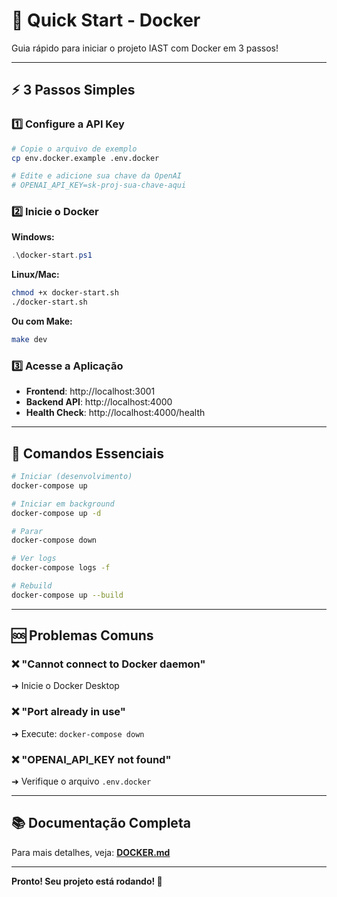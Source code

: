 # 🚀 Quick Start - Docker

Guia rápido para iniciar o projeto IAST com Docker em 3 passos!

---

## ⚡ **3 Passos Simples**

### **1️⃣ Configure a API Key**

```bash
# Copie o arquivo de exemplo
cp env.docker.example .env.docker

# Edite e adicione sua chave da OpenAI
# OPENAI_API_KEY=sk-proj-sua-chave-aqui
```

### **2️⃣ Inicie o Docker**

**Windows:**
```powershell
.\docker-start.ps1
```

**Linux/Mac:**
```bash
chmod +x docker-start.sh
./docker-start.sh
```

**Ou com Make:**
```bash
make dev
```

### **3️⃣ Acesse a Aplicação**

- **Frontend**: http://localhost:3001
- **Backend API**: http://localhost:4000
- **Health Check**: http://localhost:4000/health

---

## 🎯 **Comandos Essenciais**

```bash
# Iniciar (desenvolvimento)
docker-compose up

# Iniciar em background
docker-compose up -d

# Parar
docker-compose down

# Ver logs
docker-compose logs -f

# Rebuild
docker-compose up --build
```

---

## 🆘 **Problemas Comuns**

### **❌ "Cannot connect to Docker daemon"**
➜ Inicie o Docker Desktop

### **❌ "Port already in use"**
➜ Execute: `docker-compose down`

### **❌ "OPENAI_API_KEY not found"**
➜ Verifique o arquivo `.env.docker`

---

## 📚 **Documentação Completa**

Para mais detalhes, veja: **[DOCKER.md](./DOCKER.md)**

---

**Pronto! Seu projeto está rodando! 🎉**

